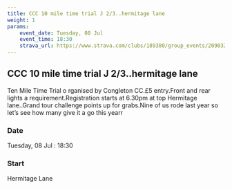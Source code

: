 ```yaml
---
title: CCC 10 mile time trial J 2/3..hermitage lane
weight: 1
params:
    event_date: Tuesday, 08 Jul
    event_time: 18:30
    strava_url: https://www.strava.com/clubs/189380/group_events/2090320
---
```


## CCC 10 mile time trial J 2/3..hermitage lane 

Ten Mile Time Trial o rganised by Congleton CC.£5 entry.Front and rear lights a requirement.Registration starts at 6.30pm at top Hermitage lane..Grand tour challenge points up for grabs.Nine of us rode last year so let’s see how many give it a go this yearr

### Date

Tuesday, 08 Jul : 18:30

### Start

Hermitage Lane


